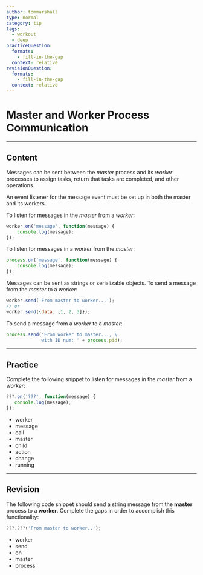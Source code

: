 ```yaml
---
author: tommarshall
type: normal
category: tip
tags:
  - workout
  - deep
practiceQuestion:
  formats:
    - fill-in-the-gap
  context: relative
revisionQuestion:
  formats:
    - fill-in-the-gap
  context: relative
---
```


# Master and Worker Process Communication


---

## Content

Messages can be sent between the *master* process and its *worker* processes to assign tasks, return that tasks are completed, and other operations.

An event listener for the message event must be set up in both the master and its workers.

To listen for messages in the *master* from a *worker*:

```javascript
worker.on('message', function(message) {
    console.log(message);
});
```

To listen for messages in a *worker* from the *master*:

```javascript
process.on('message', function(message) {
    console.log(message);
});
```

Messages can be sent as strings or serializable objects.
To send a message from the *master* to a *worker*:

```javascript
worker.send('From master to worker...');
// or
worker.send({data: [1, 2, 3]});
```

To send a message from a *worker* to a *master*:

```javascript
process.send('From worker to master..., \
             with ID num: ' + process.pid);
```


---

## Practice

Complete the following snippet to listen for messages in the *master* from a *worker*:

```javascript
???.on('???', function(message) {
   console.log(message);
});
```

- worker
- message
- call
- master
- child
- action
- change
- running


---

## Revision

The following code snippet should send a string message from the **master** process to a **worker**. Complete the gaps in order to accomplish this functionality:

```javascript
???.???('From master to worker..');
```

- worker
- send
- on
- master
- process
